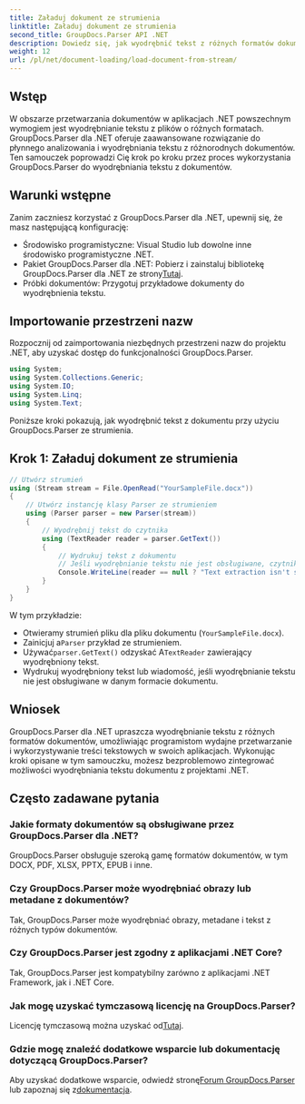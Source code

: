 ```yaml
---
title: Załaduj dokument ze strumienia
linktitle: Załaduj dokument ze strumienia
second_title: GroupDocs.Parser API .NET
description: Dowiedz się, jak wyodrębnić tekst z różnych formatów dokumentów w .NET przy użyciu GroupDocs.Parser. Przewodnik krok po kroku z przykładami kodu.
weight: 12
url: /pl/net/document-loading/load-document-from-stream/
---
```

## Wstęp
W obszarze przetwarzania dokumentów w aplikacjach .NET powszechnym wymogiem jest wyodrębnianie tekstu z plików o różnych formatach. GroupDocs.Parser dla .NET oferuje zaawansowane rozwiązanie do płynnego analizowania i wyodrębniania tekstu z różnorodnych dokumentów. Ten samouczek poprowadzi Cię krok po kroku przez proces wykorzystania GroupDocs.Parser do wyodrębniania tekstu z dokumentów.
## Warunki wstępne
Zanim zaczniesz korzystać z GroupDocs.Parser dla .NET, upewnij się, że masz następującą konfigurację:
- Środowisko programistyczne: Visual Studio lub dowolne inne środowisko programistyczne .NET.
-  Pakiet GroupDocs.Parser dla .NET: Pobierz i zainstaluj bibliotekę GroupDocs.Parser dla .NET ze strony[Tutaj](https://releases.groupdocs.com/parser/net/).
- Próbki dokumentów: Przygotuj przykładowe dokumenty do wyodrębnienia tekstu.
## Importowanie przestrzeni nazw
Rozpocznij od zaimportowania niezbędnych przestrzeni nazw do projektu .NET, aby uzyskać dostęp do funkcjonalności GroupDocs.Parser.
```csharp
using System;
using System.Collections.Generic;
using System.IO;
using System.Linq;
using System.Text;
```

Poniższe kroki pokazują, jak wyodrębnić tekst z dokumentu przy użyciu GroupDocs.Parser ze strumienia.
## Krok 1: Załaduj dokument ze strumienia
```csharp
// Utwórz strumień
using (Stream stream = File.OpenRead("YourSampleFile.docx"))
{
    // Utwórz instancję klasy Parser ze strumieniem
    using (Parser parser = new Parser(stream))
    {
        // Wyodrębnij tekst do czytnika
        using (TextReader reader = parser.GetText())
        {
            // Wydrukuj tekst z dokumentu
            // Jeśli wyodrębnianie tekstu nie jest obsługiwane, czytnik będzie miał wartość null
            Console.WriteLine(reader == null ? "Text extraction isn't supported" : reader.ReadToEnd());
        }
    }
}
```
W tym przykładzie:
- Otwieramy strumień pliku dla pliku dokumentu (`YourSampleFile.docx`).
-  Zainicjuj a`Parser` przykład ze strumieniem.
-  Używać`parser.GetText()` odzyskać A`TextReader` zawierający wyodrębniony tekst.
- Wydrukuj wyodrębniony tekst lub wiadomość, jeśli wyodrębnianie tekstu nie jest obsługiwane w danym formacie dokumentu.
## Wniosek
GroupDocs.Parser dla .NET upraszcza wyodrębnianie tekstu z różnych formatów dokumentów, umożliwiając programistom wydajne przetwarzanie i wykorzystywanie treści tekstowych w swoich aplikacjach. Wykonując kroki opisane w tym samouczku, możesz bezproblemowo zintegrować możliwości wyodrębniania tekstu dokumentu z projektami .NET.

## Często zadawane pytania
### Jakie formaty dokumentów są obsługiwane przez GroupDocs.Parser dla .NET?
GroupDocs.Parser obsługuje szeroką gamę formatów dokumentów, w tym DOCX, PDF, XLSX, PPTX, EPUB i inne.
### Czy GroupDocs.Parser może wyodrębniać obrazy lub metadane z dokumentów?
Tak, GroupDocs.Parser może wyodrębniać obrazy, metadane i tekst z różnych typów dokumentów.
### Czy GroupDocs.Parser jest zgodny z aplikacjami .NET Core?
Tak, GroupDocs.Parser jest kompatybilny zarówno z aplikacjami .NET Framework, jak i .NET Core.
### Jak mogę uzyskać tymczasową licencję na GroupDocs.Parser?
 Licencję tymczasową można uzyskać od[Tutaj](https://purchase.groupdocs.com/temporary-license/).
### Gdzie mogę znaleźć dodatkowe wsparcie lub dokumentację dotyczącą GroupDocs.Parser?
 Aby uzyskać dodatkowe wsparcie, odwiedź stronę[Forum GroupDocs.Parser](https://forum.groupdocs.com/c/parser/17) lub zapoznaj się z[dokumentacja](https://tutorials.groupdocs.com/parser/net/).
